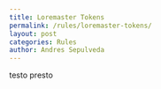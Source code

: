 ```yaml
---
title: Loremaster Tokens
permalink: /rules/loremaster-tokens/
layout: post
categories: Rules
author: Andres Sepulveda
---
```


testo presto